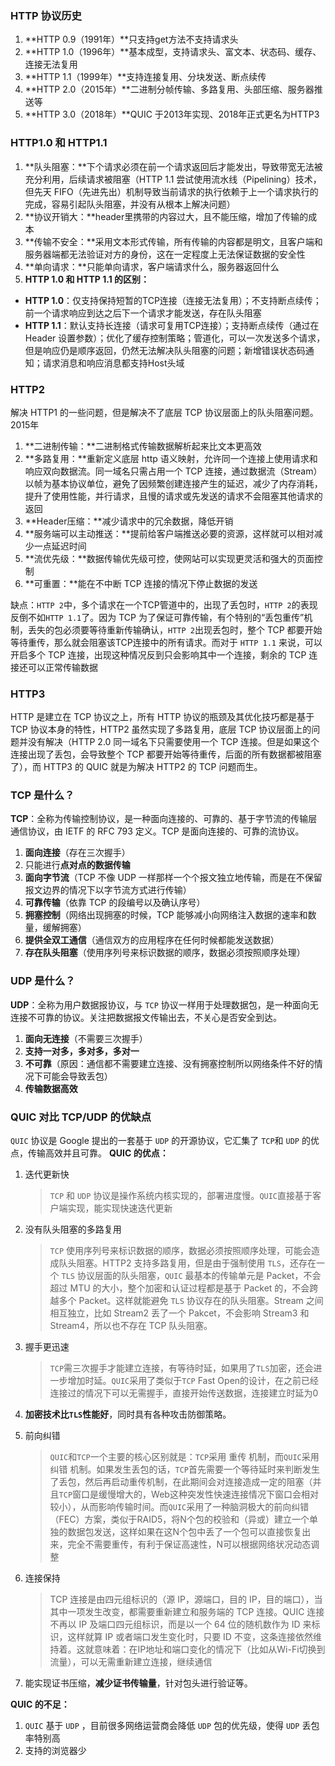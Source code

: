 ### HTTP 协议历史

1. **HTTP 0.9（1991年）**只支持get方法不支持请求头
2. **HTTP 1.0（1996年）**基本成型，支持请求头、富文本、状态码、缓存、连接无法复用
3. **HTTP 1.1（1999年）**支持连接复用、分块发送、断点续传
4. **HTTP 2.0（2015年）**二进制分帧传输、多路复用、头部压缩、服务器推送等
5. **HTTP 3.0（2018年）**QUIC 于2013年实现、2018年正式更名为HTTP3

### HTTP1.0 和 HTTP1.1

1. **队头阻塞：**下个请求必须在前一个请求返回后才能发出，导致带宽无法被充分利用，后续请求被阻塞（HTTP 1.1 尝试使用流水线（Pipelining）技术，但先天 FIFO（先进先出）机制导致当前请求的执行依赖于上一个请求执行的完成，容易引起队头阻塞，并没有从根本上解决问题）
2. **协议开销大：**header里携带的内容过大，且不能压缩，增加了传输的成本
3. **传输不安全：**采用文本形式传输，所有传输的内容都是明文，且客户端和服务器端都无法验证对方的身份，这在一定程度上无法保证数据的安全性
4. **单向请求：**只能单向请求，客户端请求什么，服务器返回什么
5. **HTTP 1.0 和 HTTP 1.1 的区别：**

- **HTTP 1.0**：仅支持保持短暂的TCP连接（连接无法复用）；不支持断点续传；前一个请求响应到达之后下一个请求才能发送，存在队头阻塞
- **HTTP 1.1**：默认支持长连接（请求可复用TCP连接）；支持断点续传（通过在 Header 设置参数）；优化了缓存控制策略；管道化，可以一次发送多个请求，但是响应仍是顺序返回，仍然无法解决队头阻塞的问题；新增错误状态码通知；请求消息和响应消息都支持Host头域

### HTTP2

解决 HTTP1 的一些问题，但是解决不了底层 TCP 协议层面上的队头阻塞问题。2015年

1. **二进制传输：**二进制格式传输数据解析起来比文本更高效
2. **多路复用：**重新定义底层 http 语义映射，允许同一个连接上使用请求和响应双向数据流。同一域名只需占用一个 TCP 连接，通过数据流（Stream）以帧为基本协议单位，避免了因频繁创建连接产生的延迟，减少了内存消耗，提升了使用性能，并行请求，且慢的请求或先发送的请求不会阻塞其他请求的返回
3. **Header压缩：**减少请求中的冗余数据，降低开销
4. **服务端可以主动推送：**提前给客户端推送必要的资源，这样就可以相对减少一点延迟时间
5. **流优先级：**数据传输优先级可控，使网站可以实现更灵活和强大的页面控制
6. **可重置：**能在不中断 TCP 连接的情况下停止数据的发送

缺点：`HTTP 2`中，多个请求在一个TCP管道中的，出现了丢包时，`HTTP 2`的表现反倒不如`HTTP 1.1`了。因为 TCP 为了保证可靠传输，有个特别的“丢包重传”机制，丢失的包必须要等待重新传输确认，`HTTP 2`出现丢包时，整个 TCP 都要开始等待重传，那么就会阻塞该TCP连接中的所有请求。而对于 `HTTP 1.1` 来说，可以开启多个 TCP 连接，出现这种情况反到只会影响其中一个连接，剩余的 TCP 连接还可以正常传输数据

### HTTP3

HTTP 是建立在 TCP 协议之上，所有 HTTP 协议的瓶颈及其优化技巧都是基于 TCP 协议本身的特性，HTTP2 虽然实现了多路复用，底层 TCP 协议层面上的问题并没有解决（HTTP 2.0 同一域名下只需要使用一个 TCP 连接。但是如果这个连接出现了丢包，会导致整个 TCP 都要开始等待重传，后面的所有数据都被阻塞了），而 HTTP3 的 QUIC 就是为解决 HTTP2 的 TCP 问题而生。

### TCP 是什么？

**TCP**：全称为传输控制协议，是一种面向连接的、可靠的、基于字节流的传输层通信协议，由 IETF 的 RFC 793 定义。TCP 是面向连接的、可靠的流协议。

1. **面向连接**（存在三次握手）
2. 只能进行**点对点的数据传输**
3. **面向字节流**（TCP 不像 UDP 一样那样一个个报文独立地传输，而是在不保留报文边界的情况下以字节流方式进行传输）
4. **可靠传输**（依靠 TCP 的段编号以及确认序号）
5. **拥塞控制**（网络出现拥塞的时候，TCP 能够减小向网络注入数据的速率和数量，缓解拥塞）
6. **提供全双工通信**（通信双方的应用程序在任何时候都能发送数据）
7. **存在队头阻塞**（使用序列号来标识数据的顺序，数据必须按照顺序处理）

### UDP 是什么？

**UDP**：全称为用户数据报协议，与 `TCP` 协议一样用于处理数据包，是一种面向无连接不可靠的协议。关注把数据报文传输出去，不关心是否安全到达。

1. **面向无连接**（不需要三次握手）
2. **支持一对多，多对多，多对一**
3. **不可靠**（原因：通信都不需要建立连接、没有拥塞控制所以网络条件不好的情况下可能会导致丢包）
4. **传输数据高效**

### QUIC 对比 TCP/UDP 的优缺点

`QUIC` 协议是 Google 提出的一套基于 `UDP` 的开源协议，它汇集了 `TCP`和 `UDP` 的优点，传输高效并且可靠。
**QUIC 的优点：**

1. 迭代更新快

   > `TCP` 和 `UDP` 协议是操作系统内核实现的，部署进度慢。`QUIC`直接基于客户端实现，能实现快速迭代更新

2. 没有队头阻塞的多路复用

   > `TCP` 使用序列号来标识数据的顺序，数据必须按照顺序处理，可能会造成队头阻塞。HTTP2 支持多路复用，但是由于强制使用 `TLS`，还存在一个 `TLS` 协议层面的队头阻塞，`QUIC` 最基本的传输单元是 Packet，不会超过 MTU 的大小，整个加密和认证过程都是基于 Packet 的，不会跨越多个 Packet。这样就能避免 `TLS` 协议存在的队头阻塞。Stream 之间相互独立，比如 Stream2 丢了一个 Pakcet，不会影响 Stream3 和 Stream4，所以也不存在 TCP 队头阻塞。

3. 握手更迅速

   > `TCP`需三次握手才能建立连接，有等待时延，如果用了`TLS`加密，还会进一步增加时延。`QUIC`采用了类似于`TCP` Fast Open的设计，在之前已经连接过的情况下可以无需握手，直接开始传送数据，连接建立时延为0

4. **加密技术比`TLS`性能好**，同时具有各种攻击防御策略。

5. 前向纠错

   > `QUIC`和`TCP`一个主要的核心区别就是：`TCP`采用 重传 机制，而`QUIC`采用 纠错 机制。如果发生丢包的话，`TCP`首先需要一个等待延时来判断发生了丢包，然后再启动重传机制，在此期间会对连接造成一定的阻塞（并且`TCP`窗口是缓慢增大的，Web这种突发性快速连接情况下窗口会相对较小），从而影响传输时间。而`QUIC`采用了一种脑洞极大的前向纠错（FEC）方案，类似于RAID5，将N个包的校验和（异或）建立一个单独的数据包发送，这样如果在这N个包中丢了一个包可以直接恢复出来，完全不需要重传，有利于保证高速性，N可以根据网络状况动态调整

6. 连接保持

   > TCP 连接是由四元组标识的（源 IP，源端口，目的 IP，目的端口），当其中一项发生改变，都需要重新建立和服务端的 TCP 连接。QUIC 连接不再以 IP 及端口四元组标识，而是以一个 64 位的随机数作为 ID 来标识，这样就算 IP 或者端口发生变化时，只要 ID 不变，这条连接依然维持着。这就意味着：在IP地址和端口变化的情况下（比如从Wi-Fi切换到流量），可以无需重新建立连接，继续通信

7. 能实现证书压缩，**减少证书传输量**，针对包头进行验证等。

**QUIC 的不足：**

1. `QUIC` 基于 `UDP` ，目前很多网络运营商会降低 `UDP` 包的优先级，使得 `UDP` 丢包率特别高
2. 支持的浏览器少